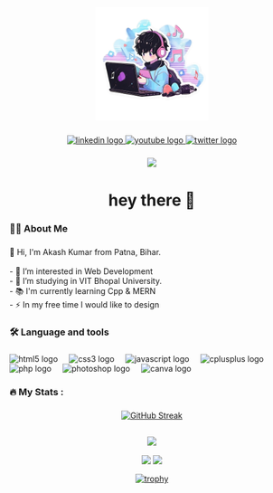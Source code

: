 <div align="center">
<!--   <img height="150" src="https://img.freepik.com/premium-photo/sticker-boy-coding-computer-anime-s-creative-design-bold-line-cute-kawaii-st_655090-454640.jpg"  /> -->
  <img height="200" src="CODER.png"  />
</div>

###

<div align="center">
  <a href="https://www.linkedin.com/in/aakashhkumar/" target="_blank">
    <img src="https://img.shields.io/static/v1?message=LinkedIn&logo=linkedin&label=&color=0077B5&logoColor=white&labelColor=&style=for-the-badge" height="25" alt="linkedin logo"  />
  </a>
  <a href="https://www.youtube.com/@akash_kumar." target="_blank">
    <img src="https://img.shields.io/static/v1?message=Youtube&logo=youtube&label=&color=FF0000&logoColor=white&labelColor=&style=for-the-badge" height="25" alt="youtube logo"  />
  </a>
  <a href="https://twitter.com/Akash_Kumar_0" target="_blank">
    <img src="https://img.shields.io/static/v1?message=Twitter&logo=twitter&label=&color=1DA1F2&logoColor=white&labelColor=&style=for-the-badge" height="25" alt="twitter logo"  />
  </a>
</div>

###

<div align="center">
  <img src="https://visitor-badge.laobi.icu/badge?page_id=aakashhkumar.aakashhkumar&"  />
</div>

###

<h1 align="center">hey there 👋</h1>

###

<h3 align="left">👩‍💻  About Me</h3>

###

<p align="left">👋 Hi, I'm  Akash Kumar from  Patna, Bihar.<br><br>- 👀 I’m interested in Web Development<br>- 🔭 I’m studying in VIT Bhopal University. <br>- 📚 I'm currently learning Cpp & MERN<br>- ⚡ In my free time I would like to design</p>

###

<h3 align="left">🛠 Language and tools</h3>

###

<div align="left">
  <img src="https://cdn.jsdelivr.net/gh/devicons/devicon/icons/html5/html5-original.svg" height="40" alt="html5 logo"  />
  <img width="12" />
  <img src="https://cdn.jsdelivr.net/gh/devicons/devicon/icons/css3/css3-original.svg" height="40" alt="css3 logo"  />
  <img width="12" />
  <img src="https://cdn.jsdelivr.net/gh/devicons/devicon/icons/javascript/javascript-original.svg" height="40" alt="javascript logo"  />
  <img width="12" />
  <img src="https://cdn.jsdelivr.net/gh/devicons/devicon/icons/cplusplus/cplusplus-original.svg" height="40" alt="cplusplus logo"  />
  <img width="12" />
  <img src="https://cdn.jsdelivr.net/gh/devicons/devicon/icons/php/php-original.svg" height="40" alt="php logo"  />
  <img width="12" />
  <img src="https://cdn.jsdelivr.net/gh/devicons/devicon/icons/photoshop/photoshop-plain.svg" height="40" alt="photoshop logo"  />
  <img width="12" />
  <img src="https://cdn.jsdelivr.net/gh/devicons/devicon/icons/canva/canva-original.svg" height="40" alt="canva logo"  />
</div>

###

<h3 align="left">🔥   My Stats :</h3>


###

<div align="center">

  [![GitHub Streak](https://github-readme-streak-stats.herokuapp.com?user=aakashhkumar&theme=midnight-purple)](https://git.io/streak-stats)

  ##

  ![](http://github-profile-summary-cards.vercel.app/api/cards/profile-details?username=aakashhkumar&theme=radical)
   
  ![](http://github-profile-summary-cards.vercel.app/api/cards/repos-per-language?username=aakashhkumar&theme=moonlight)
  ![](http://github-profile-summary-cards.vercel.app/api/cards/most-commit-language?username=aakashhkumar&theme=moonlight)

  [![trophy](https://github-profile-trophy.vercel.app/?username=aakashhkumar&theme=onedark)](https://github.com/ryo-ma/github-profile-trophy)

</div>












